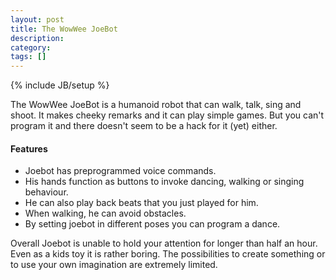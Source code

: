 ```yaml
---
layout: post
title: The WowWee JoeBot
description: 
category: 
tags: []
---
```

{% include JB/setup %}

The WowWee JoeBot is a humanoid robot that can walk, talk, sing and shoot. It
makes cheeky remarks and it can play simple games. But you can't program it
and there doesn't seem to be a hack for it (yet) either.

####  **Features**

  * Joebot has preprogrammed voice commands.
  * His hands function as buttons to invoke dancing, walking or singing behaviour.
  * He can also play back beats that you just played for him.
  * When walking, he can avoid obstacles.
  * By setting joebot in different poses you can program a dance.

Overall Joebot is unable to hold your attention for longer than half an hour.
Even as a kids toy it is rather boring. The possibilities to create something
or to use your own imagination are extremely limited.



